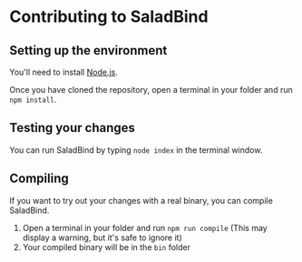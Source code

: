# Contributing to SaladBind

## Setting up the environment

You'll need to install [Node.js](https://nodejs.org).

Once you have cloned the repository, open a terminal in your folder and run `npm install`.

## Testing your changes

You can run SaladBind by typing `node index` in the terminal window.

## Compiling

If you want to try out your changes with a real binary, you can compile SaladBind.

1. Open a terminal in your folder and run `npm run compile` (This may display a warning, but it's safe to ignore it)
2. Your compiled binary will be in the `bin` folder
